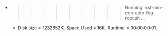 * >>>>>>>>> Running inst-min-con-auto-log-root.sh ...
  * Disk size = 1232652K. Space Used = 16K. Runtime = 00:00:00:01.
